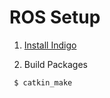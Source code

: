 
ROS Setup
=========

1. [Install Indigo](http://wiki.ros.org/indigo/Installation/Ubuntu)

2. Build Packages

```
 $ catkin_make
```



    
